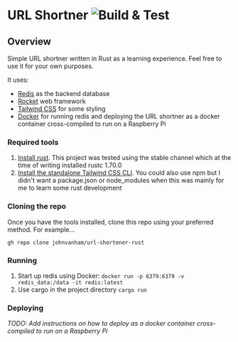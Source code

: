 # URL Shortner ![Build & Test](https://github.com/johnvanham/url-shortener-rust/actions/workflows/rust.yml/badge.svg)

## Overview

Simple URL shortner written in Rust as a learning experience. Feel free to use it for your own purposes.

It uses:

- [Redis](https://redis.io/) as the backend database
- [Rocket](https://rocket.rs/) web framework
- [Tailwind CSS](https://tailwindcss.com/) for some styling
- [Docker](https://www.docker.com/) for running redis and deploying the URL shortner as a docker container cross-compiled to run on a Raspberry Pi

### Required tools

1. [Install rust](https://www.rust-lang.org/tools/install). This project was tested using the stable channel which at the time of writing installed rustc 1.70.0
2. [Install the standalone Tailwind CSS CLI](https://tailwindcss.com/blog/standalone-cli). You could also use npm but I didn't want a package.json or node_modules when this was mainly for me to learn some rust development

### Cloning the repo

Once you have the tools installed, clone this repo using your preferred method. For example...

`gh repo clone johnvanham/url-shortener-rust`

### Running

1. Start up redis using Docker: `docker run -p 6379:6379 -v redis_data:/data -it redis:latest`
2. Use cargo in the project directory `cargo run`

### Deploying

_TODO: Add instructions on how to deploy as a docker container cross-compiled to run on a Raspberry Pi_
